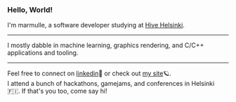 ### Hello, World!

I'm marmulle, a software developer studying at [Hive Helsinki](https://www.hive.fi/en/).

---

I mostly dabble in machine learning, graphics rendering, and C/C++ applications and tooling.

---

Feel free to connect on [linkedin](https://www.linkedin.com/in/marmulle/)🔗 or check out [my site](https://markfelixm.github.io/marmulle.dev/)🪐.  
I attend a bunch of hackathons, gamejams, and conferences in Helsinki 🇫🇮. If that's you too, come say hi!
